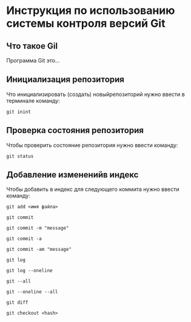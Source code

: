 # **Инструкция по использованию системы контроля версий Git**

## Что такое Gil

Программа Git это...

## Инициализация репозитория

Что инициализировать (создать) новыйрепозиторий нужно ввести в терминале команду:

    git inint

## Проверка состояния репозитория

Чтобы проверить состояние репозитория нужно ввести команду:

    git status
    
## Добавление измененийв индекс

Чтобы добавить в индекс для следующего коммита нужно ввести команду:

    git add <имя файла>
    
    git commit

    git commit -m "message"

    git commit -a

    git commit -am "message"

    git log

    git log --oneline

    git --all

    git --oneline --all

    git diff

    git checkout <hash>
